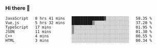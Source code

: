 ### Hi there 👋

<!--
**hjklink/hjklink** is a ✨ _special_ ✨ repository because its `README.md` (this file) appears on your GitHub profile.

Here are some ideas to get you started:

- 🔭 I’m currently working on ...
- 🌱 I’m currently learning ...
- 👯 I’m looking to collaborate on ...
- 🤔 I’m looking for help with ...
- 💬 Ask me about ...
- 📫 How to reach me: ...
- 😄 Pronouns: ...
- ⚡ Fun fact: ...
-->


<!--START_SECTION:waka-->

```text
JavaScript   8 hrs 41 mins   ██████████████▓░░░░░░░░░░   58.35 %
Vue.js       5 hrs 32 mins   █████████▒░░░░░░░░░░░░░░░   37.20 %
TypeScript   17 mins         ▒░░░░░░░░░░░░░░░░░░░░░░░░   01.95 %
JSON         11 mins         ▒░░░░░░░░░░░░░░░░░░░░░░░░   01.30 %
C++          4 mins          ░░░░░░░░░░░░░░░░░░░░░░░░░   00.55 %
HTML         3 mins          ░░░░░░░░░░░░░░░░░░░░░░░░░   00.34 %
```

<!--END_SECTION:waka-->
